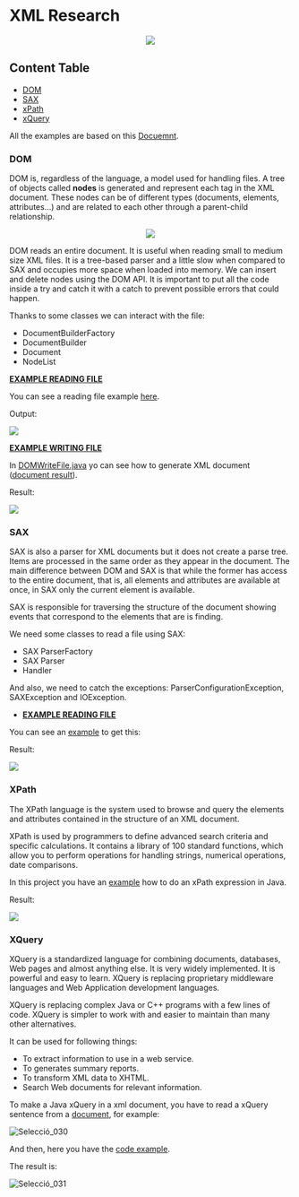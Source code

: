 # XML Research
<p align ="center">
  <img src="https://user-images.githubusercontent.com/91245889/200307389-ca0a263f-0785-4115-b7fa-d9a1303f0ce6.png">
</p>


## Content Table
- [DOM](#dom)
- [SAX](#sax)
- [xPath](#xpath)
- [xQuery](#xquery)


All the examples are based on this [Docuemnt](cd_catalog.xml).

### DOM


DOM is, regardless of the language, a model used for handling files. A tree of objects called **nodes** is generated and represent each tag in the XML document. These nodes can be of different types (documents, elements, attributes...) and are related to each other through a parent-child relationship.

<p align="center">
 <img src="https://user-images.githubusercontent.com/91245889/197552609-3b5f1be9-f1c7-4011-a12d-6ce4a8988a11.png">
</p>

DOM reads an entire document. It is useful when reading small to medium size XML files. It is a tree-based parser and a little slow when compared to SAX and occupies more space when loaded into memory. We can insert and delete nodes using the DOM API.
It is important to put all the code inside a try and catch it with a catch to prevent possible errors that could happen.

Thanks to some classes we can interact with the file:

* DocumentBuilderFactory
* DocumentBuilder
* Document
* NodeList

<ins>**EXAMPLE READING FILE**</ins>

You can see a reading file example [here](*src/DOMReadFile.java).

Output:
<p>
  <img src="https://user-images.githubusercontent.com/91245889/197555697-5e5b4d6b-4ca9-4797-9c73-40a4617277f1.png">
</p>

<ins>**EXAMPLE WRITING FILE**</ins>

In [DOMWriteFile.java](src/DOMWriteFile.java) yo can see how to generate XML document ([document result](catalog_replication.xml)).

Result:
<p>
  <img src="https://user-images.githubusercontent.com/91245889/200117849-3c78691a-3d4d-4b66-9a91-286556432a67.png">
</p>

### SAX

  SAX is also a parser for XML documents but it does not create a parse tree. Items are processed in the same order as they appear in the document. The main difference between DOM and SAX is that while the former has access to the entire document, that is, all elements and attributes are available at once, in SAX only the current element is available.
  
  SAX is responsible for traversing the structure of the document showing events that correspond to the elements that are is finding.
  
  We need some classes to read a file using SAX:
  * SAX ParserFactory
  * SAX Parser
  * Handler
  
  And also, we need to catch the exceptions: ParserConfigurationException, SAXException and IOException.

- <ins>**EXAMPLE READING FILE**</ins>

You can see an [example](src/SAXReadFile.java) to get this:

Result:
<p>
  <img src="https://user-images.githubusercontent.com/91245889/200331608-d87c70f0-fb4d-468a-a093-4aed70367cd5.png">
</p>

### XPath

  The XPath language is the system used to browse and query the elements and attributes contained in the structure of an XML document.

  XPath is used by programmers to define advanced search criteria and specific calculations. It contains a library of 100 standard functions, which allow you to perform operations for handling strings, numerical operations, date comparisons.

  In this project you have an [example](src/xPathExample.java) how to do an xPath expression in Java.

Result:

<p>
  <img src="https://user-images.githubusercontent.com/91245889/200308028-0958077f-cf86-4724-bf63-e697f6d4145a.png">
</p>

### XQuery


XQuery is a standardized language for combining documents, databases, Web pages and almost anything else. It is very widely implemented. It is powerful and easy to learn. XQuery is replacing proprietary middleware languages and Web Application development languages.

XQuery is replacing complex Java or C++ programs with a few lines of code. XQuery is simpler to work with and easier to maintain than many other alternatives.

It can be used for following things:

* To extract information to use in a web service.
* To generates summary reports.
* To transform XML data to XHTML.
* Search Web documents for relevant information.

To make a Java xQuery in a xml document, you have to read a xQuery sentence from a [document](cds.xqy), for example:

![Selecció_030](https://user-images.githubusercontent.com/91245889/201541900-1d0d1470-9ec9-4716-96b1-6837a675871a.png)

And then, here you have the [code example](src/xQueryExample.java).

The result is:

![Selecció_031](https://user-images.githubusercontent.com/91245889/201541529-ed456cc4-236e-4f82-8e56-a05a8fabdcbe.png)

